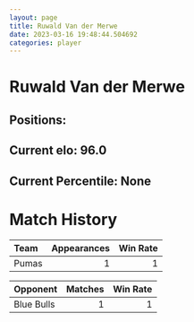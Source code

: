 ```yaml
---  
layout: page  
title: Ruwald Van der Merwe  
date: 2023-03-16 19:48:44.504692  
categories: player  
---
```

# Ruwald Van der Merwe

## Positions: 

## Current elo: 96.0

## Current Percentile: None

# Match History


| Team   |   Appearances |   Win Rate |
|:-------|--------------:|-----------:|
| Pumas  |             1 |          1 |

| Opponent   |   Matches |   Win Rate |
|:-----------|----------:|-----------:|
| Blue Bulls |         1 |          1 |